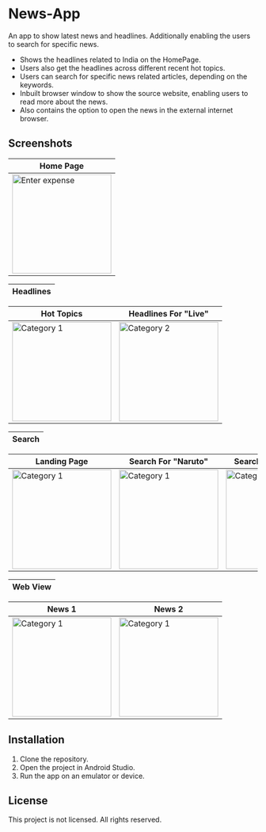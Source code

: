 # News-App
An app to show latest news and headlines. Additionally enabling the users to search for specific news.

- Shows the headlines related to India on the HomePage.
- Users also get the headlines across different recent hot topics.
- Users can search for specific news related articles, depending on the keywords.
- Inbuilt browser window to show the source website, enabling users to read more about the news.
- Also contains the option to open the news in the external internet browser.

## Screenshots

| Home Page |
| ------------- |
| <img src="https://github.com/kr-mohit/News-App-Compose/assets/75725429/cfe67e0a-0fbb-40a2-8373-68a717ad82be" width="200" alt="Enter expense"> |

| Headlines |
| ------------- |

| Hot Topics | Headlines For "Live" |
| ------------- | ------------- |
| <img src="https://github.com/kr-mohit/News-App-Compose/assets/75725429/e0b80b57-b570-4fe5-9873-21908849d77a" width="200" alt="Category 1"> | <img src="https://github.com/kr-mohit/News-App-Compose/assets/75725429/882b95e2-53ab-4217-8fb8-b84ffe3a1050" width="200" alt="Category 2"> |


| Search |
| ------------- |

| Landing Page | Search For "Naruto" | Search For "Android" | No news found |
| ------------- | ------------- | ------------- | ------------- |
| <img src="https://github.com/kr-mohit/News-App-Compose/assets/75725429/5ea3616d-f25c-44c1-829e-61a6006c7296" width="200" alt="Category 1"> | <img src="https://github.com/kr-mohit/News-App-Compose/assets/75725429/c3e453a8-7e4c-4cf8-abfc-107d90bc4b27" width="200" alt="Category 1"> | <img src="https://github.com/kr-mohit/News-App-Compose/assets/75725429/66b09e1b-21d3-4649-a715-8d8ee1b82440" width="200" alt="Category 1"> | <img src="https://github.com/kr-mohit/News-App-Compose/assets/75725429/7a3932b0-7232-4755-afc4-1abff47254a4" width="200" alt="Category 1"> |

| Web View |
| ------------- |

| News 1 | News 2 |
| ------------- | ------------- |
| <img src="https://github.com/kr-mohit/News-App-Compose/assets/75725429/2848726e-cd16-47d4-b595-e9062d037439" width="200" alt="Category 1"> | <img src="https://github.com/kr-mohit/News-App-Compose/assets/75725429/971c8753-9fda-4df3-b90b-fc929090aa4c" width="200" alt="Category 1"> |

## Installation

1. Clone the repository.
2. Open the project in Android Studio.
3. Run the app on an emulator or device.

## License

This project is not licensed. All rights reserved.
